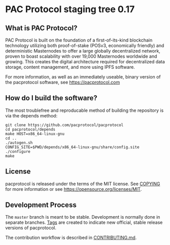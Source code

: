 PAC Protocol staging tree 0.17
=============================


What is PAC Protocol?
--------------------

PAC Protocol is built on the foundation of a first-of-its-kind blockchain technology utilizing both proof-of-stake (POSv3, economically friendly) and deterministic Masternodes to offer a large globally decentralized network, proven to boast scalability with over 19,000 Masternodes worldwide and growing. This creates the digital architecture required for decentralized data storage, content management, and more using IPFS software.

For more information, as well as an immediately useable, binary version of
the pacprotocol software, see https://pacprotocol.com


How do I build the software?
----------------------------

The most troublefree and reproducable method of building the repository is via
the depends method:

    git clone https://github.com/pacprotocol/pacprotocol
    cd pacprotocol/depends
    make HOST=x86_64-linux-gnu
    cd ..
    ./autogen.sh
    CONFIG_SITE=$PWD/depends/x86_64-linux-gnu/share/config.site ./configure
    make


License
-------

pacprotocol is released under the terms of the MIT license. See [COPYING](COPYING) for more
information or see https://opensource.org/licenses/MIT.

Development Process
-------------------

The `master` branch is meant to be stable. Development is normally done in separate branches.
[Tags](https://github.com/pacprotocol/pacprotocol/tags) are created to indicate new official,
stable release versions of pacprotocol.

The contribution workflow is described in [CONTRIBUTING.md](CONTRIBUTING.md).

